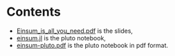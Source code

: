 # Contents

* [Einsum\_is\_all\_you\_need.pdf](Einsum\_is\_all\_you\_need.pdf) is the slides,
* [einsum.jl](einsum.jl) is the pluto notebook,
* [einsum-pluto.pdf](einsum-pluto.pdf) is the pluto notebook in pdf format.
